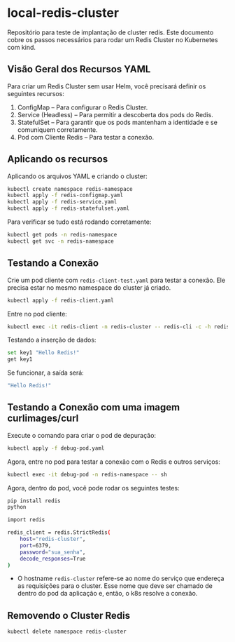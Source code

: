 # local-redis-cluster
Repositório para teste de implantação de cluster redis. Este documento cobre os passos necessários para rodar um Redis Cluster no Kubernetes com kind.

## Visão Geral dos Recursos YAML
Para criar um Redis Cluster sem usar Helm, você precisará definir os seguintes recursos:

1. ConfigMap – Para configurar o Redis Cluster.
2. Service (Headless) – Para permitir a descoberta dos pods do Redis.
3. StatefulSet – Para garantir que os pods mantenham a identidade e se comuniquem corretamente.
4. Pod com Cliente Redis – Para testar a conexão.

## Aplicando os recursos

Aplicando os arquivos YAML e criando o cluster:
```bash
kubectl create namespace redis-namespace
kubectl apply -f redis-configmap.yaml
kubectl apply -f redis-service.yaml
kubectl apply -f redis-statefulset.yaml
```

Para verificar se tudo está rodando corretamente:
```bash
kubectl get pods -n redis-namespace
kubectl get svc -n redis-namespace
```


## Testando a Conexão

Crie um pod cliente com `redis-client-test.yaml` para testar a conexão. Ele precisa estar no mesmo namespace do cluster já criado.

```bash
kubectl apply -f redis-client.yaml
```

Entre no pod cliente:
```bash
kubectl exec -it redis-client -n redis-cluster -- redis-cli -c -h redis-cluster-0.redis-cluster
```

Testando a inserção de dados:
```bash
set key1 "Hello Redis!"
get key1
```

Se funcionar, a saída será:
```bash
"Hello Redis!"
```

## Testando a Conexão com uma imagem curlimages/curl

Execute o comando para criar o pod de depuração:
```bash
kubectl apply -f debug-pod.yaml
```

Agora, entre no pod para testar a conexão com o Redis e outros serviços:
```bash
kubectl exec -it debug-pod -n redis-namespace -- sh
```

Agora, dentro do pod, você pode rodar os seguintes testes:
```bash
pip install redis
python
```

```bash
import redis

redis_client = redis.StrictRedis(
    host="redis-cluster",
    port=6379,
    password="sua_senha",
    decode_responses=True
)
```

* O hostname `redis-cluster` refere-se ao nome do serviço que endereça as requisições para o cluster. Esse nome que deve ser chamado de dentro do pod da aplicação e, então, o k8s resolve a conexão.

## Removendo o Cluster Redis
```bash
kubectl delete namespace redis-cluster
```